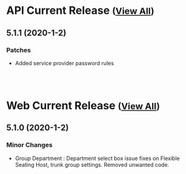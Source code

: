 
# API Current Release <small>([View All](/API.md))</small>
## 5.1.1 (2020-1-2)
### Patches 

- Added service provider password rules

<br><br>
# Web Current Release <small>([View All](/Web.md))</small>
## 5.1.0 (2020-1-2)
### Minor Changes 

- Group Department : Department select box issue fixes on Flexible Seating Host, trunk group settings. Removed unwanted code.

  